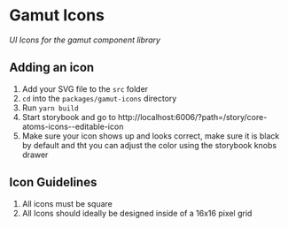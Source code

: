 # Gamut Icons

*UI Icons for the gamut component library*

## Adding an icon

1. Add your SVG file to the `src` folder
2. `cd` into the `packages/gamut-icons` directory
3. Run `yarn build`
4. Start storybook and go to http://localhost:6006/?path=/story/core-atoms-icons--editable-icon
5. Make sure your icon shows up and looks correct, make sure it is black by default and tht you can adjust the color using the storybook knobs drawer

## Icon Guidelines

1. All icons must be square
2. All Icons should ideally be designed inside of a 16x16 pixel grid


